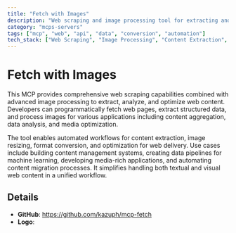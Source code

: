 ```yaml
---
title: "Fetch with Images"
description: "Web scraping and image processing tool for extracting and optimizing web content with visual elements."
category: "mcps-servers"
tags: ["mcp", "web", "api", "data", "conversion", "automation"]
tech_stack: ["Web Scraping", "Image Processing", "Content Extraction", "Data Pipelines", "Media Optimization"]
---
```


# Fetch with Images

This MCP provides comprehensive web scraping capabilities combined with advanced image processing to extract, analyze, and optimize web content. Developers can programmatically fetch web pages, extract structured data, and process images for various applications including content aggregation, data analysis, and media optimization.

The tool enables automated workflows for content extraction, image resizing, format conversion, and optimization for web delivery. Use cases include building content management systems, creating data pipelines for machine learning, developing media-rich applications, and automating content migration processes. It simplifies handling both textual and visual web content in a unified workflow.

## Details

- **GitHub**: https://github.com/kazuph/mcp-fetch
- **Logo**: 
